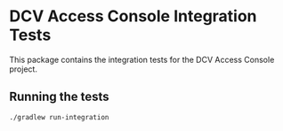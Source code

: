 # DCV Access Console Integration Tests

This package contains the integration tests for the DCV Access Console project.

## Running the tests
`./gradlew run-integration`